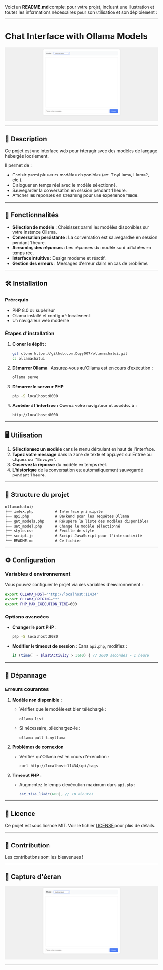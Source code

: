 Voici un **README.md** complet pour votre projet, incluant une illustration et toutes les informations nécessaires pour son utilisation et son déploiement :

---

# Chat Interface with Ollama Models

![Chat Interface Illustration](.images/screen.png)

---

## 📝 Description

Ce projet est une interface web pour interagir avec des modèles de langage hébergés localement. 

Il permet de :
   - Choisir parmi plusieurs modèles disponibles (ex: TinyLlama, Llama2, etc.).
   - Dialoguer en temps réel avec le modèle sélectionné.
   - Sauvegarder la conversation en session pendant 1 heure.
   - Afficher les réponses en streaming pour une expérience fluide.

---

## 🚀 Fonctionnalités

- **Sélection de modèle** : Choisissez parmi les modèles disponibles sur votre instance Ollama.
- **Conversation persistante** : La conversation est sauvegardée en session pendant 1 heure.
- **Streaming des réponses** : Les réponses du modèle sont affichées en temps réel.
- **Interface intuitive** : Design moderne et réactif.
- **Gestion des erreurs** : Messages d'erreur clairs en cas de problème.

---

## 🛠️ Installation

### Prérequis

- PHP 8.0 ou supérieur
- Ollama installé et configuré localement
- Un navigateur web moderne

### Étapes d'installation

1. **Cloner le dépôt :**
   ```bash
   git clone https://github.com:Dupy007/ollamachatui.git
   cd ollamachatui
   ```

2. **Démarrer Ollama :**
   Assurez-vous qu'Ollama est en cours d'exécution :
   ```bash
   ollama serve
   ```

3. **Démarrer le serveur PHP :**
   ```bash
   php -S localhost:8000
   ```

4. **Accéder à l'interface :**
   Ouvrez votre navigateur et accédez à :
   ```
   http://localhost:8000
   ```

---

## 🖥️ Utilisation

1. **Sélectionnez un modèle** dans le menu déroulant en haut de l'interface.
2. **Tapez votre message** dans la zone de texte et appuyez sur Entrée ou cliquez sur "Envoyer".
3. **Observez la réponse** du modèle en temps réel.
4. **L'historique** de la conversation est automatiquement sauvegardé pendant 1 heure.

---

## 🧩 Structure du projet

```
ollamachatui/
├── index.php          # Interface principale
├── api.php            # Backend pour les requêtes Ollama
├── get_models.php     # Récupère la liste des modèles disponibles
├── set_model.php      # Change le modèle sélectionné
├── style.css          # Feuille de style
├── script.js          # Script JavaScript pour l'interactivité
└── README.md          # Ce fichier
```

---

## ⚙️ Configuration

### Variables d'environnement

Vous pouvez configurer le projet via des variables d'environnement :

```bash
export OLLAMA_HOST="http://localhost:11434"
export OLLAMA_ORIGINS="*"
export PHP_MAX_EXECUTION_TIME=600
```

### Options avancées

- **Changer le port PHP** :
  ```bash
  php -S localhost:8080
  ```

- **Modifier le timeout de session** :
  Dans `api.php`, modifiez :
  ```php
  if (time() - $lastActivity > 3600) { // 3600 secondes = 1 heure
  ```

---

## 🐛 Dépannage

### Erreurs courantes

1. **Modèle non disponible** :
   - Vérifiez que le modèle est bien téléchargé :
     ```bash
     ollama list
     ```
   - Si nécessaire, téléchargez-le :
     ```bash
     ollama pull tinyllama
     ```

2. **Problèmes de connexion** :
   - Vérifiez qu'Ollama est en cours d'exécution :
     ```bash
     curl http://localhost:11434/api/tags
     ```

3. **Timeout PHP** :
   - Augmentez le temps d'exécution maximum dans `api.php` :
     ```php
     set_time_limit(600); // 10 minutes
     ```

---

## 📄 Licence

Ce projet est sous licence MIT. Voir le fichier [LICENSE](LICENSE) pour plus de détails.

---

## 🙏 Contribution

Les contributions sont les bienvenues !

---

## 📸 Capture d'écran

![Exemple d'interface](.images/screen.png)

---
